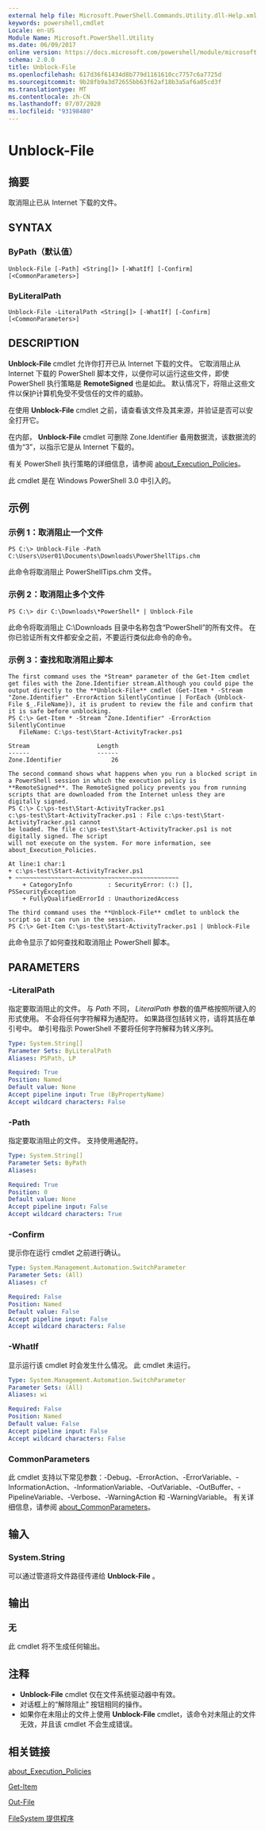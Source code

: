 ```yaml
---
external help file: Microsoft.PowerShell.Commands.Utility.dll-Help.xml
keywords: powershell,cmdlet
Locale: en-US
Module Name: Microsoft.PowerShell.Utility
ms.date: 06/09/2017
online version: https://docs.microsoft.com/powershell/module/microsoft.powershell.utility/unblock-file?view=powershell-6&WT.mc_id=ps-gethelp
schema: 2.0.0
title: Unblock-File
ms.openlocfilehash: 617d36f61434d8b779d1161610cc7757c6a7725d
ms.sourcegitcommit: 9b28fb9a3d72655bb63f62af18b3a5af6a05cd3f
ms.translationtype: MT
ms.contentlocale: zh-CN
ms.lasthandoff: 07/07/2020
ms.locfileid: "93198480"
---
```

# Unblock-File

## 摘要
取消阻止已从 Internet 下载的文件。

## SYNTAX

### ByPath（默认值）

```
Unblock-File [-Path] <String[]> [-WhatIf] [-Confirm] [<CommonParameters>]
```

### ByLiteralPath

```
Unblock-File -LiteralPath <String[]> [-WhatIf] [-Confirm] [<CommonParameters>]
```

## DESCRIPTION

**Unblock-File** cmdlet 允许你打开已从 Internet 下载的文件。
它取消阻止从 Internet 下载的 PowerShell 脚本文件，以便你可以运行这些文件，即使 PowerShell 执行策略是 **RemoteSigned** 也是如此。
默认情况下，将阻止这些文件以保护计算机免受不受信任的文件的威胁。

在使用 **Unblock-File** cmdlet 之前，请查看该文件及其来源，并验证是否可以安全打开它。

在内部， **Unblock-File** cmdlet 可删除 Zone.Identifier 备用数据流，该数据流的值为“3”，以指示它是从 Internet 下载的。

有关 PowerShell 执行策略的详细信息，请参阅 [about_Execution_Policies](../Microsoft.PowerShell.Core/about/about_Execution_Policies.md)。

此 cmdlet 是在 Windows PowerShell 3.0 中引入的。

## 示例

### 示例 1：取消阻止一个文件

```
PS C:\> Unblock-File -Path C:\Users\User01\Documents\Downloads\PowerShellTips.chm
```

此命令将取消阻止 PowerShellTips.chm 文件。

### 示例 2：取消阻止多个文件

```
PS C:\> dir C:\Downloads\*PowerShell* | Unblock-File
```

此命令将取消阻止 C:\Downloads 目录中名称包含“PowerShell”的所有文件。
在你已验证所有文件都安全之前，不要运行类似此命令的命令。

### 示例 3：查找和取消阻止脚本

```
The first command uses the *Stream* parameter of the Get-Item cmdlet get files with the Zone.Identifier stream.Although you could pipe the output directly to the **Unblock-File** cmdlet (Get-Item * -Stream "Zone.Identifier" -ErrorAction SilentlyContinue | ForEach {Unblock-File $_.FileName}), it is prudent to review the file and confirm that it is safe before unblocking.
PS C:\> Get-Item * -Stream "Zone.Identifier" -ErrorAction SilentlyContinue
   FileName: C:\ps-test\Start-ActivityTracker.ps1

Stream                   Length
------                   ------
Zone.Identifier              26

The second command shows what happens when you run a blocked script in a PowerShell session in which the execution policy is **RemoteSigned**. The RemoteSigned policy prevents you from running scripts that are downloaded from the Internet unless they are digitally signed.
PS C:\> C:\ps-test\Start-ActivityTracker.ps1
c:\ps-test\Start-ActivityTracker.ps1 : File c:\ps-test\Start-ActivityTracker.ps1 cannot
be loaded. The file c:\ps-test\Start-ActivityTracker.ps1 is not digitally signed. The script
will not execute on the system. For more information, see about_Execution_Policies.

At line:1 char:1
+ c:\ps-test\Start-ActivityTracker.ps1
+ ~~~~~~~~~~~~~~~~~~~~~~~~~~~~~~~~~~~~~~~~~~~~~~
    + CategoryInfo          : SecurityError: (:) [], PSSecurityException
    + FullyQualifiedErrorId : UnauthorizedAccess

The third command uses the **Unblock-File** cmdlet to unblock the script so it can run in the session.
PS C:\> Get-Item C:\ps-test\Start-ActivityTracker.ps1 | Unblock-File
```

此命令显示了如何查找和取消阻止 PowerShell 脚本。

## PARAMETERS

### -LiteralPath
指定要取消阻止的文件。
与 *Path* 不同， *LiteralPath* 参数的值严格按照所键入的形式使用。
不会将任何字符解释为通配符。
如果路径包括转义符，请将其括在单引号中。
单引号指示 PowerShell 不要将任何字符解释为转义序列。

```yaml
Type: System.String[]
Parameter Sets: ByLiteralPath
Aliases: PSPath, LP

Required: True
Position: Named
Default value: None
Accept pipeline input: True (ByPropertyName)
Accept wildcard characters: False
```

### -Path
指定要取消阻止的文件。
支持使用通配符。

```yaml
Type: System.String[]
Parameter Sets: ByPath
Aliases:

Required: True
Position: 0
Default value: None
Accept pipeline input: False
Accept wildcard characters: True
```

### -Confirm

提示你在运行 cmdlet 之前进行确认。

```yaml
Type: System.Management.Automation.SwitchParameter
Parameter Sets: (All)
Aliases: cf

Required: False
Position: Named
Default value: False
Accept pipeline input: False
Accept wildcard characters: False
```

### -WhatIf

显示运行该 cmdlet 时会发生什么情况。
此 cmdlet 未运行。

```yaml
Type: System.Management.Automation.SwitchParameter
Parameter Sets: (All)
Aliases: wi

Required: False
Position: Named
Default value: False
Accept pipeline input: False
Accept wildcard characters: False
```

### CommonParameters

此 cmdlet 支持以下常见参数：-Debug、-ErrorAction、-ErrorVariable、-InformationAction、-InformationVariable、-OutVariable、-OutBuffer、-PipelineVariable、-Verbose、-WarningAction 和 -WarningVariable。 有关详细信息，请参阅 [about_CommonParameters](https://go.microsoft.com/fwlink/?LinkID=113216)。

## 输入

### System.String

可以通过管道将文件路径传递给 **Unblock-File** 。

## 输出

### 无

此 cmdlet 将不生成任何输出。

## 注释

* **Unblock-File** cmdlet 仅在文件系统驱动器中有效。
*  对话框上的“解除阻止”  按钮相同的操作。
* 如果你在未阻止的文件上使用 **Unblock-File** cmdlet，该命令对未阻止的文件无效，并且该 cmdlet 不会生成错误。

## 相关链接

[about_Execution_Policies](../Microsoft.PowerShell.Core/About/about_Execution_Policies.md)

[Get-Item](../Microsoft.PowerShell.Management/Get-Item.md)

[Out-File](Out-File.md)

[FileSystem 提供程序](../Microsoft.PowerShell.Core/about/about_FileSystem_Provider.md)
